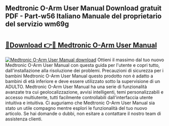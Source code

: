 ## Medtronic O-Arm User Manual Download gratuit PDF - Part-w56 Italiano Manuale del proprietario del servizio wm69g

# <h2><a href="http://dfbe8j.blite.top/?on=Medtronic+O-Arm+User+Manual">🔗Download 👉🔴 Medtronic O-Arm User Manual</a></h2>

[![Medtronic O-Arm User Manual download](https://i.imgur.com/lujVjoI.png)](http://dfbe8j.blite.top/?on=Medtronic+O-Arm+User+Manual)
Ottieni il massimo dal tuo nuovo Medtronic O-Arm User Manual con questa guida per l'utente e copri tutto, dall'installazione alla risoluzione dei problemi. Precauzioni di sicurezza per i bambini Medtronic O-Arm User Manual questo prodotto non è adatto a bambini di età inferiore e deve essere utilizzato sotto la supervisione di un ADULTO. Medtronic O-Arm User Manual ha una serie di funzionalità avanzate tra cui geolocalizzazione, avvisi intelligenti, temi personalizzabili e accesso multiutente, tutti facilmente controllabili dall'interfaccia utente intuitiva e intuitiva. Ci auguriamo che Medtronic O-Arm User Manual sia stato un utile compagno mentre esplori le funzionalità del tuo nuovo articolo. Se hai domande o dubbi, non esitare a contattare il nostro team di assistenza clienti.
